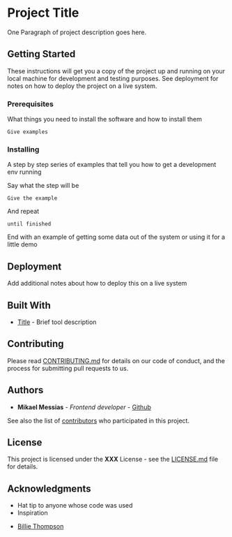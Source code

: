# Project Title

One Paragraph of project description goes here.

## Getting Started

These instructions will get you a copy of the project up and running on your local machine for development and testing purposes. See deployment for notes on how to deploy the project on a live system.

### Prerequisites

What things you need to install the software and how to install them

```
Give examples
```

### Installing

A step by step series of examples that tell you how to get a development env running

Say what the step will be

```
Give the example
```

And repeat

```
until finished
```

End with an example of getting some data out of the system or using it for a little demo

## Deployment

Add additional notes about how to deploy this on a live system

## Built With

* [Title](url) - Brief tool description

## Contributing

Please read [CONTRIBUTING.md](url) for details on our code of conduct, and the process for submitting pull requests to us.

## Authors

- **Mikael Messias** - _Frontend developer_ - [Github](https://github.com/mikaelmessias)

See also the list of [contributors](https://github.com/mikaelmessias/project/contributors) who participated in this project.

## License

This project is licensed under the **XXX** License - see the [LICENSE.md](LICENSE.md) file for details.

## Acknowledgments

* Hat tip to anyone whose code was used
* Inspiration

- [Billie Thompson](https://gist.github.com/PurpleBooth/109311bb0361f32d87a2)
